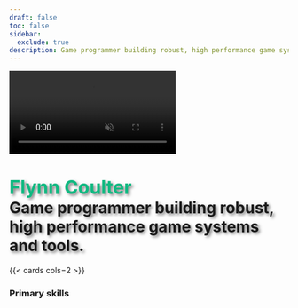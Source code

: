 ```yaml
---
draft: false
toc: false
sidebar:
  exclude: true
description: Game programmer building robust, high performance game systems and tools.
---
```


<div class="hero-section">
  <video class="hero-background" autoplay muted loop playsinline>
    <source src="/Video/Diluvian.mp4" type="video/mp4">
     
  </video>
  <div class="hero-overlay"></div>
  <div class="hero-content">
    <h1 class="text-center text-white" style="text-shadow: 3px 3px 5px rgba(0, 0, 0, 0.5);"><strong style="font-size: 3.5vw; color: #10b981; text-shadow: 3px 3px 5px rgba(0, 0, 0, 0.5);">Flynn Coulter</strong> <br> Game programmer building robust, high performance game systems and tools.</h1>
  </div>
</div>

{{< cards cols=2 >}}
<!-- TODO: move this to a class -->
<div class="mb-3 pt-0" style="margin-top: 0.5em;">
    <h3 class="challenges-head">Primary skills</h3>
    <head>
        <title>Horizontal List</title>
        <style>
            ul {
                list-style-type: none; /* Removes default bullets */
                margin: 0;
                padding: 0;
                overflow: hidden;
            }

            li {
                display: inline-block; /* Makes list items display horizontally */
                margin-right: 10px; /* Adds spacing between items */
            }
        </style>
    </head>
    <body>
        <ul>
             <button class="btn-primary" >C++</button>
             <button class="btn-primary" >Odin</button>
             <button class="btn-primary" >Unreal Engine</button>
             <button class="btn-primary" >Perforce</button>
             <button class="btn-primary" >Git</button>
             <button class="btn-primary" >Steamworks</button>
             <button class="btn-primary" >EOS</button>
             <button class="btn-primary" >GOG</button>
             <button class="btn-primary" >FMOD</button>
        </ul>
    </body>
</div>

<!-- TODO: move this to a class -->
<div class="mb-3 pt-0" style="margin-top: 0.5em;">
    <h3 class="challenges-head">Secondary skills</h3>
    <head>
        <title>Horizontal List</title>
        <style>
            ul {
                list-style-type: none; /* Removes default bullets */
                margin: 0;
                padding: 0;
                overflow: hidden;
            }

            li {
                display: inline-block; /* Makes list items display horizontally */
                margin-right: 10px; /* Adds spacing between items */
            }
        </style>
    </head>
    <body>
        <ul>
            <button class="btn-secondary" >C#</button>
            <button class="btn-secondary" >Python</button>
            <button class="btn-secondary" >Beef</button>
            <button class="btn-secondary" >Game Maker Studio 2</button>
            <button class="btn-secondary" >Godot</button>
            <button class="btn-secondary" >Unity</button>
            <button class="btn-secondary" >Blender</button>
            <button class="btn-secondary" >Linux</button>
        </ul>
    </body>
</div>
{{< /cards >}}

<br>

<div class="mb-3 pt-0" style="margin-top: 2.5em;">
    <h1>Game Programming & Development</h1>
</div>
{{< cards cols=3 >}}
{{< card
    link="/games"
    title="Diluvian Ultra - [Released]"
    image="/images/DiluvianUltra.jpg"
    method="Resize" 
    options="1920x1080 q100 jpg"
>}}
{{< card
    link="/games"
    title="Diluvian Awakening - [Released]"
    image="/images/Diluvian_Awakening.jpg"
    method="Resize" 
    options="1920x1080 q100 webp"
>}}
{{< card
    link="/games"
    title="Hels Rebellion - [canceled]"
    image="/images/HB.jpg"
>}}
{{< /cards >}}

<div class="mb-3 pt-0" style="margin-top: 2.5em;">
    <h1>Projects</h1>
</div>
{{< cards cols=2 >}}
    {{< card 
        link="/projects/#dino" 
        icon="chip" 
        title="Dino" 
        subtitle="Hobby game engine written in Odin" 
        image="/images/Dino.png" 
        method="Resize" 
        options="1920x1080 q100 jpg" 
    >}}
    
    {{< card 
        link="/projects/#dismember-plugin" 
        icon="brick" 
        title="Dismember Plugin" 
        subtitle="Runtime limb dismemberment" 
        image="/images/Dismember.jpg" 
        method="Resize" 
        options="1920x1080 q100 jpg" 
    >}}

    {{< card 
        link="/projects/#dumb-robot" 
        icon="beaker" title="Dumb Robot" 
        subtitle="Small prototype where you manage vacuum robots" 
        image="/images/DumbRobot3.jpg" 
        method="Resize" 
        options="1920x1080 q100 jpg" 
    >}}

    {{< card 
        link="/projects/#untitled-prototype" 
        icon="beaker" 
        title="Untitled prototype" 
        subtitle="Small isometric city builder prototype" 
        image="/images/UntitledProto.gif" 
    >}}

    {{< card 
        link="/projects/#gorilla-prototype" 
        icon="beaker" 
        title="Gorilla prototype" 
        subtitle="Velocity based puzzle game" 
        image="/images/Gorilla.jpg" 
    >}}

{{< /cards >}}

{{< cards cols=1 >}}
<button 
  id="resume-button-container" 
  class="btn-res w-full mt-10 font-bold uppercase text-xl py-3"
  onclick="window.open('/Resume/Flynn_Coulter_Resume-2025.pdf', '_blank')"
  role="button"
  >Resume</button>
<script>
    document.addEventListener("DOMContentLoaded", function () {
      const target = document.getElementById("resume-button-container");

      if (!target) return;

      const observer = new IntersectionObserver(entries => {
        entries.forEach(entry => {
          if (entry.isIntersecting) {
            target.classList.add("flash");
            observer.unobserve(target);
          }
        });
      });

      observer.observe(target);
    });
</script>
{{< /cards >}}

{{< contactform >}}